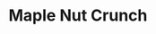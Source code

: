 ---
title: Maple Nut Crunch
slug: maple-nut-crunch
image: ./images/maple_nut_crunch.jpg
ingredients: Almonds, Virginia Peanuts, Rice Crisp Cereal, Virginia Maple Syrup, Salt
order: 30
---